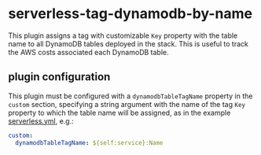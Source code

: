 # serverless-tag-dynamodb-by-name

This plugin assigns a tag with customizable `Key` property with the table name to all DynamoDB
tables deployed in the stack. This is useful to track the AWS costs associated each DynamoDB
table.

## plugin configuration

This plugin must be configured with a `dynamodbTableTagName` property in the `custom` section,
specifying a string argument with the name of the tag `Key` property to which the table name
will be assigned,
as in the example [serverless.yml](./examples/serverless.yml), e.g.:

```yml
custom:
  dynamodbTableTagName: ${self:service}:Name

```
